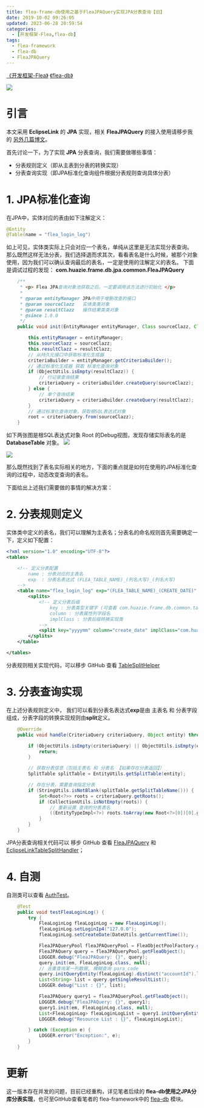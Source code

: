 ```yaml
---
title: flea-frame-db使用之基于FleaJPAQuery实现JPA分表查询【旧】
date: 2019-10-02 09:26:05
updated: 2023-06-28 20:59:54
categories:
  - [开发框架-Flea,flea-db]
tags:
  - flea-framework
  - flea-db
  - FleaJPAQuery
---
```


[《开发框架-Flea》](/categories/开发框架-Flea/) [《flea-db》](/categories/开发框架-Flea/flea-db/)

![](/images/jpa-logo.png)

# 引言
本文采用 **EclipseLink** 的 **JPA** 实现，相关 **FleaJPAQuery** 的接入使用请移步我的 [另外几篇博文](/categories/开发框架-Flea/flea-db/)。

首先讨论一下，为了实现 **JPA** 分表查询，我们需要做哪些事情：

 - 分表规则定义（即从主表到分表的转换实现）
 - 分表查询实现（即JPA标准化查询组件根据分表规则查询具体分表）

# 1. JPA标准化查询
在JPA中，实体对应的表由如下注解定义：

```java
@Entity
@Table(name = "flea_login_log")
```
如上可见，实体类实际上只会对应一个表名，单纯从这里是无法实现分表查询。
那么既然这样无法分表，我们选择退而求其次，看看表名是什么时候，被那个对象使用，因为我们可以确认查询最后的表名，一定是使用的注解定义的表名。
下面是调试过程的发现：
**com.huazie.frame.db.jpa.common.FleaJPAQuery**
```java
    /**
     * <p> Flea JPA查询对象池获取之后，一定要调用该方法进行初始化 </p>
     *
     * @param entityManager JPA中用于增删改查的接口
     * @param sourceClazz   实体类类对象
     * @param resultClazz   操作结果类类对象
     * @since 1.0.0
     */
    public void init(EntityManager entityManager, Class sourceClazz, Class resultClazz) {

        this.entityManager = entityManager;
        this.sourceClazz = sourceClazz;
        this.resultClazz = resultClazz;
        // 从持久化接口中获取标准化生成器
        criteriaBuilder = entityManager.getCriteriaBuilder();
        // 通过标准化生成器 获取 标准化查询对象
        if (ObjectUtils.isEmpty(resultClazz)) {
            // 行记录查询结果
            criteriaQuery = criteriaBuilder.createQuery(sourceClazz);
        } else {
            // 单个查询结果
            criteriaQuery = criteriaBuilder.createQuery(resultClazz);
        }
        // 通过标准化查询对象，获取根SQL表达式对象
        root = criteriaQuery.from(sourceClazz);
    }
```
如下两张图是根SQL表达式对象 Root 的Debug视图，发现存储实际表名的是 **DatabaseTable** 对象。
![](root.png)

![](descriptor.png)

那么既然找到了表名实际相关的地方，下面的重点就是如何在使用的JPA标准化查询的过程中，动态改变查询的表名。

下面给出上述我们需要做的事情的解决方案：

# 2. 分表规则定义
实体类中定义的表名，我们可以理解为主表名；分表名的命名规则首先需要确定一下，定义如下配置：

```xml
<?xml version="1.0" encoding="UTF-8"?>
<tables>

    <!-- 定义分表配置
        name : 分表对应的主表名
        exp  : 分表名表达式 (FLEA_TABLE_NAME)_(列名大写)_(列名大写)
    -->
    <table name="flea_login_log" exp="(FLEA_TABLE_NAME)_(CREATE_DATE)" desc="Flea登录日志表分表规则">
        <splits>
            <!-- 定义分表后缀
                key : 分表类型关键字 (可查看 com.huazie.frame.db.common.table.split.TableSplitEnum )
                column : 分表属性列字段名
                implClass : 分表后缀转换实现类
            -->
            <split key="yyyymm" column="create_date" implClass="com.huazie.frame.db.common.table.split.impl.YYYYMMTableSplitImpl"/>
        </splits>
    </table>

</tables>
```
分表规则相关实现代码，可以移步 GitHub 查看 [TableSplitHelper](https://github.com/Huazie/flea-frame/blob/dev/flea-frame-db/src/main/java/com/huazie/frame/db/common/table/split/TableSplitHelper.java)

# 3. 分表查询实现
在上述分表规则定义中， 我们可以看到分表名表达式**exp**是由 主表名 和 分表字段 组成，分表字段的转换实现规则由**split**定义。
```java
    @Override
    public void handle(CriteriaQuery criteriaQuery, Object entity) throws Exception {

        if (ObjectUtils.isEmpty(criteriaQuery) || ObjectUtils.isEmpty(entity)) {
            return;
        }

        // 获取分表信息（包括主表名 和 分表名 【如果存在分表返回】）
        SplitTable splitTable = EntityUtils.getSplitTable(entity);

        // 存在分表，需要查询指定分表
        if (StringUtils.isNotBlank(splitTable.getSplitTableName())) {
            Set<Root<?>> roots = criteriaQuery.getRoots();
            if (CollectionUtils.isNotEmpty(roots)) {
                // 重新设置 查询的分表表名
                ((EntityTypeImpl<?>) roots.toArray(new Root<?>[0])[0].getModel()).getDescriptor().setTableName(splitTable.getSplitTableName());
            }
        }
    }
```
JPA分表查询相关代码可以 移步 GitHub 查看 [FleaJPAQuery](https://github.com/Huazie/flea-frame/blob/dev/flea-frame-db/src/main/java/com/huazie/frame/db/jpa/common/FleaJPAQuery.java) 和 [EclipseLinkTableSplitHandler](https://github.com/Huazie/flea-frame/blob/dev/flea-frame-db/src/main/java/com/huazie/frame/db/jpa/persistence/impl/EclipseLinkTableSplitHandler.java)； 

# 4. 自测
自测类可以查看 [AuthTest](https://github.com/Huazie/flea-frame/blob/dev/flea-frame-auth/src/test/java/com/huazie/frame/auth/AuthTest.java)。

```java
    @Test
    public void testFleaLoginLog() {
        try {
            FleaLoginLog fleaLoginLog = new FleaLoginLog();
            fleaLoginLog.setLoginIp4("127.0.0");
            fleaLoginLog.setCreateDate(DateUtils.getCurrentTime());

            FleaJPAQueryPool fleaJPAQueryPool = FleaObjectPoolFactory.getFleaObjectPool(FleaJPAQuery.class, FleaJPAQueryPool.class);
            FleaJPAQuery query = fleaJPAQueryPool.getFleaObject();
            LOGGER.debug("FleaJPAQuery: {}", query);
            query.init(em, FleaLoginLog.class, null);
            // 去重查询某一列数据, 模糊查询 para_code
            query.initQueryEntity(fleaLoginLog).distinct("accountId").like("loginIp4");
            List<String> list = query.getSingleResultList();
            LOGGER.debug("List : {}", list);

            FleaJPAQuery query1 = fleaJPAQueryPool.getFleaObject();
            LOGGER.debug("FleaJPAQuery: {}", query1);
            query1.init(em, FleaLoginLog.class, null);
            List<FleaLoginLog> fleaLoginLogList = query1.initQueryEntity(fleaLoginLog).getResultList();
            LOGGER.debug("Resource List : {}", fleaLoginLogList);

        } catch (Exception e) {
            LOGGER.error("Exception:", e);
        }
    }
```


# 更新
这一版本存在并发的问题，目前已经重构，详见笔者后续的 **flea-db使用之JPA分库分表实现**，也可至GitHub查看笔者的 flea-framework中的 [flea-db](https://github.com/Huazie/flea-framework/tree/main/flea-db) 模块。
